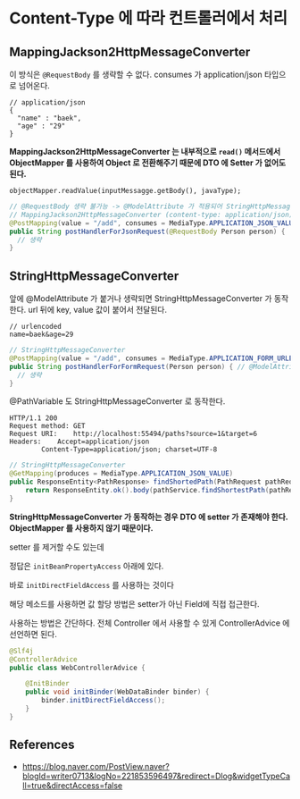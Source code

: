 # Content-Type 에 따라 컨트롤러에서 처리

## MappingJackson2HttpMessageConverter

이 방식은 `@RequestBody` 를 생략할 수 없다. consumes 가 application/json 타입으로 넘어온다.

```
// application/json
{
  "name" : "baek",
  "age" : "29"
}
```

__MappingJackson2HttpMessageConverter 는 내부적으로 `read()` 메서드에서 ObjectMapper 를 사용하여 Object 로 전환해주기 때문에 DTO 에 Setter 가 없어도 된다.__

`objectMapper.readValue(inputMessagge.getBody(), javaType);`

```java
// @RequestBody 생략 불가능 -> @ModelAttribute 가 적용되어 StringHttpMessageConverter 가 적용되어버릴 수 있음
// MappingJackson2HttpMessageConverter (content-type: application/json)
@PostMapping(value = "/add", consumes = MediaType.APPLICATION_JSON_VALUE)
public String postHandlerForJsonRequest(@RequestBody Person person) {
  // 생략
}
```

## StringHttpMessageConverter

앞에 @ModelAttribute 가 붙거나 생략되면 StringHttpMessageConverter 가 동작한다. url 뒤에 key, value 값이 붙어서 전달된다.

```
// urlencoded
name=baek&age=29
```

```java
// StringHttpMessageConverter
@PostMapping(value = "/add", consumes = MediaType.APPLICATION_FORM_URLENCODED_VALUE)
public String postHandlerForFormRequest(Person person) { // @ModelAttribute 생략
  // 생략
}
```

@PathVariable 도 StringHttpMessageConverter 로 동작한다.

```
HTTP/1.1 200 
Request method:	GET
Request URI:	http://localhost:55494/paths?source=1&target=6
Headers: 	Accept=application/json
		Content-Type=application/json; charset=UTF-8
```

```java
// StringHttpMessageConverter
@GetMapping(produces = MediaType.APPLICATION_JSON_VALUE)
public ResponseEntity<PathResponse> findShortedPath(PathRequest pathRequest) {
    return ResponseEntity.ok().body(pathService.findShortestPath(pathRequest));
}
```

__StringHttpMessageConverter 가 동작하는 경우 DTO 에 setter 가 존재해야 한다. ObjectMapper 를 사용하지 않기 때문이다.__

setter 를 제거할 수도 있는데

정답은 `initBeanPropertyAccess` 아래에 있다.

바로 `initDirectFieldAccess` 를 사용하는 것이다

해당 메소드를 사용하면 값 할당 방법은 setter가 아닌 Field에 직접 접근한다.

사용하는 방법은 간단하다. 전체 Controller 에서 사용할 수 있게 ControllerAdvice 에 선언하면 된다.

```java
@Slf4j
@ControllerAdvice
public class WebControllerAdvice {

    @InitBinder
    public void initBinder(WebDataBinder binder) {
        binder.initDirectFieldAccess();
    }
}
```

## References

- https://blog.naver.com/PostView.naver?blogId=writer0713&logNo=221853596497&redirect=Dlog&widgetTypeCall=true&directAccess=false
